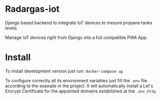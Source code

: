 # Radargas-iot
Django based backend to integrate IoT devices to mesure propane tanks levels

Manage IoT devices right from Django into a full compatible PWA App.

# Install
To install development version just run:
`docker-compose up`

To configure correctly all its environment variables just fill the `.env` file according to the example in the project.
It will automatically install a Let's Encrypt Certificate for the appointed domains established at the `.env_http`


